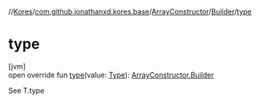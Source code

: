 //[Kores](../../../../index.md)/[com.github.jonathanxd.kores.base](../../index.md)/[ArrayConstructor](../index.md)/[Builder](index.md)/[type](type.md)

# type

[jvm]\
open override fun [type](type.md)(value: [Type](https://docs.oracle.com/javase/8/docs/api/java/lang/reflect/Type.html)): [ArrayConstructor.Builder](index.md)

See T.type
